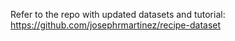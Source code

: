 Refer to the repo with updated datasets and tutorial: 
https://github.com/josephrmartinez/recipe-dataset